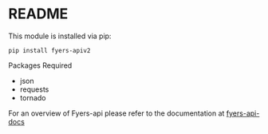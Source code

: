 README
========

This module is installed via pip:

```
pip install fyers-apiv2
```

Packages Required
 - json
 - requests
 - tornado 

For an overview of Fyers-api please refer to the documentation at [fyers-api-docs](https://api-docs.fyers.in/v2/)
